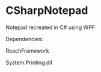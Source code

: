 # CSharpNotepad
Notepad recreated in C# using WPF


Dependencies:

ReachFramework

System.Printing.dll
